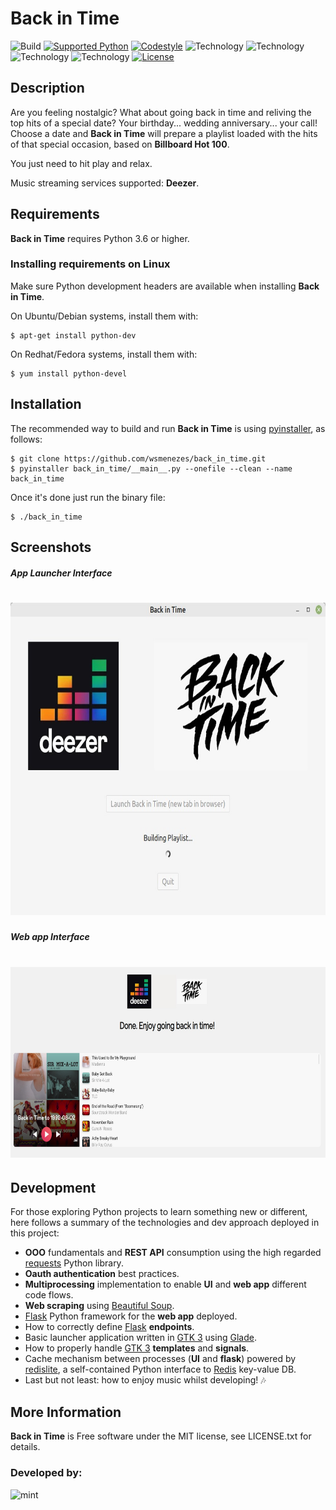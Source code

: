 # Back in Time

![Build](https://img.shields.io/badge/build-passing-green.svg)
[![Supported Python](https://img.shields.io/badge/python-3.6,3.7,3.8-blue.svg)](https://pypi.python.org/pypi/redislite/)
[![Codestyle](https://img.shields.io/badge/code%20style-pep8-blue.svg)](https://www.python.org/dev/peps/pep-0008/)
![Technology](https://img.shields.io/badge/BeautifulSoup-powered-green.svg)
![Technology](https://img.shields.io/badge/flask-powered-green.svg)
![Technology](https://img.shields.io/badge/redislite-powered-green.svg)
![Technology](https://img.shields.io/badge/GTK3-powered-green.svg)
[![License](https://img.shields.io/badge/license-MIT-lightgrey.svg)](https://opensource.org/licenses/MIT)

## Description

Are you feeling nostalgic? What about going back in time and reliving the top hits of a special date? 
Your birthday... wedding anniversary... your call! Choose a date and  **Back in Time** will prepare a 
playlist loaded with the hits of that special occasion, based on **Billboard Hot 100**.

You just need to hit play and relax.

Music streaming services supported: **Deezer**.

## Requirements

**Back in Time** requires Python 3.6 or higher.

### Installing requirements on Linux

Make sure Python development headers are available when installing **Back in Time**.

On Ubuntu/Debian systems, install them with:

```console
$ apt-get install python-dev
```

On Redhat/Fedora systems, install them with:

```console
$ yum install python-devel
```
    
## Installation

The recommended way to build and run **Back in Time** is using [pyinstaller](https://pyinstaller.org/en/stable/), as follows:

```console
$ git clone https://github.com/wsmenezes/back_in_time.git
$ pyinstaller back_in_time/__main__.py --onefile --clean --name back_in_time
```

Once it's done just run the binary file: 

```console
$ ./back_in_time
```

## Screenshots

##### App Launcher Interface

# <img src="./screenshots/gtk_ui.jpg" height=500 alt="Back In Time" />

##### Web app Interface

# <img src="./screenshots/wen_app.jpg" height=305 alt="Back In Time" />

## Development

For those exploring Python projects to learn something new or different, here follows a summary of the 
technologies and dev approach deployed in this project:

* **OOO** fundamentals and **REST API** consumption using the high regarded [requests](https://requests.readthedocs.io/en/latest/) Python library.
* **Oauth authentication** best practices.
* **Multiprocessing** implementation to enable **UI** and **web app** different code flows.
* **Web scraping** using [Beautiful Soup](https://www.crummy.com/software/BeautifulSoup/bs4/doc/).
* [Flask](https://flask.palletsprojects.com/en/2.2.x/) Python framework for the **web app** deployed.
* How to correctly define [Flask](https://flask.palletsprojects.com/en/2.2.x/) **endpoints**.
* Basic launcher application written in [GTK 3](https://www.gtk.org/) using [Glade](https://glade.gnome.org/).
* How to properly handle [GTK 3](https://www.gtk.org/) **templates** and **signals**.
* Cache mechanism between processes (**UI** and **flask**) powered by [redislite](https://github.com/yahoo/redislite), 
a self-contained Python interface to [Redis](https://redis.io/) key-value DB.
* Last but not least: how to enjoy music whilst developing! 🎶

## More Information

**Back in Time** is Free software under the MIT license, see LICENSE.txt for details.

### **Developed by**:

![mint](https://www.linuxmint.com/img/signatures/donors/8410.png?time=1666829753)
